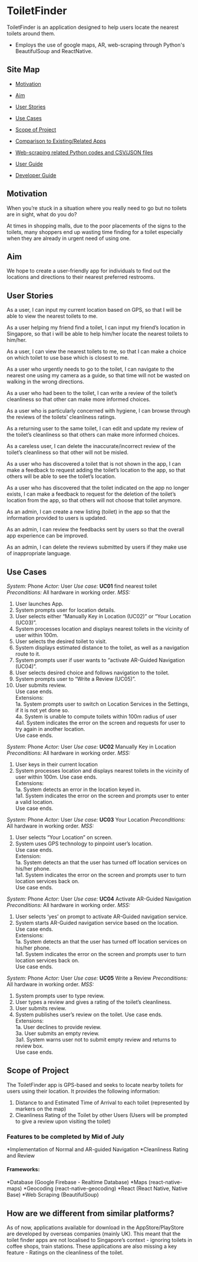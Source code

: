 # ToiletFinder

ToiletFinder is an application designed to help users locate the nearest toilets around them.

* Employs the use of google maps, AR, web-scraping through Python's BeautifulSoup and ReactNative.

## Site Map
* [Motivation](#motivation)

* [Aim](#aim)

* [User Stories](#user-stories)

* [Use Cases](#use-cases)

* [Scope of Project](#scope-of-project)

* [Comparison to Existing/Related Apps](#how-are-we-different-from-similar-platforms)

* [Web-scraping related Python codes and CSV/JSON files](https://github.com/shaunnmui97/toiletfinderRNcode/tree/master/Web%20Scraping)

* [User Guide](https://github.com/hazletnj/tf/blob/master/docs/userguide.md)

* [Developer Guide](https://github.com/hazletnj/tf/blob/master/docs/developerguide.md)


## Motivation

When you’re stuck in a situation where you really need to go but no toilets are in sight, what do you do?

At times in shopping malls, due to the poor placements of the signs to the toilets, many shoppers end up wasting time finding for a toilet especially when they are already in urgent need of using one. 

## Aim

We hope to create a user-friendly app for individuals to find out the locations and directions to their nearest preferred restrooms.

## User Stories

As a user, I can input my current location based on GPS, so that I will be able to view the nearest toilets to me.

As a user helping my friend find a toilet, I can input my friend’s location in Singapore, so that i will be able to help him/her locate the nearest toilets to him/her.

As a user, I can view the nearest toilets to me, so that I can make a choice on which toilet to use base which is closest to me.

As a user who urgently needs to go to the toilet, I can navigate to the nearest one using my camera as a guide, so that time will not be wasted on walking in the wrong directions.

As a user who had been to the toilet, I can write a review of the toilet’s cleanliness so that other can make more informed choices.

As a user who is particularly concerned with hygiene, I can browse through the reviews of the toilets’ cleanliness ratings.

As a returning user to the same toilet, I can edit and update my review of the toilet’s cleanliness so that others can make more informed choices.

As a careless user, I can delete the inaccurate/incorrect review of the toilet’s cleanliness so that other will not be misled.

As a user who has discovered a toilet that is not shown in the app, I can make a feedback to request adding the toilet’s location to the app, so that others will be able to see the toilet’s location.

As a user who has discovered that the toilet indicated on the app no longer exists, I can make a feedback to request for the deletion of the toilet’s location from the app, so that others will not choose that toilet anymore.

As an admin, I can create a new listing (toilet) in the app so that the information provided to users is updated.

As an admin, I can review the feedbacks sent by users so that the overall app experience can be improved.

As an admin, I can delete the reviews submitted by users if they make use of inappropriate language.

## Use Cases

*System:* Phone
*Actor:* User
*Use case:* **UC01** find nearest toilet
*Preconditions:* All hardware in working order.
*MSS:*
1. User launches App.
2. System prompts user for location details.
3. User selects either “Manually Key in Location (UC02)” or “Your Location (UC03)”.
4. System processes location and displays nearest toilets in the vicinity of user within 100m.
5. User selects the desired toilet to visit. 
6. System displays estimated distance to the toilet, as well as a navigation route to it.
7. System prompts user if user wants to “activate AR-Guided Navigation (UC04)”.
8. User selects desired choice and follows navigation to the toilet.
9. System prompts user to “Write a Review (UC05)”.
10. User submits review.  
Use case ends.  
Extensions:  
1a. System prompts user to switch on Location Services in the Settings, if it is not yet done so.  
4a. System is unable to compute toilets within 100m radius of user  
4a1. System indicates the error on the screen and requests for user to try again in another location.  
Use case ends.  

*System:* Phone
*Actor:* User
*Use case:* **UC02** Manually Key in Location
*Preconditions:* All hardware in working order.
*MSS:* 
1. User keys in their current location
2. System processes location and displays nearest toilets in the vicinity of user within 100m.
Use case ends.  
Extensions:  
1a. System detects an error in the location keyed in.  
1a1. System indicates the error on the screen and prompts user to enter a valid location.  
Use case ends.  

*System:* Phone
*Actor:* User
*Use case:* **UC03** Your Location
*Preconditions:* All hardware in working order.
*MSS:*
1. User selects “Your Location” on screen.  
2. System uses GPS technology to pinpoint user’s location.  
Use case ends.  
Extension:  
1a. System detects an that the user has turned off location services on his/her phone.  
1a1. System indicates the error on the screen and prompts user to turn location services back on.  
Use case ends.  

*System:* Phone
*Actor:* User
*Use case:* **UC04** Activate AR-Guided Navigation 
*Preconditions:* All hardware in working order.
*MSS:* 
1. User selects ‘yes’ on prompt to activate AR-Guided navigation service.  
2. System starts AR-Guided navigation service based on the location.  
Use case ends.  
Extensions:  
1a. System detects an that the user has turned off location services on his/her phone.  
1a1. System indicates the error on the screen and prompts user to turn location services back on.  
Use case ends.  

*System:* Phone
*Actor:* User
*Use case:* **UC05** Write a Review
*Preconditions:* All hardware in working order.
*MSS:*
1. System prompts user to type review.
2. User types a review and gives a rating of the toilet’s cleanliness.
3. User submits review.
4. System publishes user’s review on the toilet.
Use case ends.  
Extensions:  
1a. User declines to provide review.  
3a. User submits an empty review.  
3a1. System warns user not to submit empty review and returns to review box.  
Use case ends.  

## Scope of Project

The ToiletFinder app is GPS-based and seeks to locate nearby toilets for users using their location. It provides the following information:
1. Distance to and Estimated Time of Arrival to each toilet (represented by markers on the map)
2. Cleanliness Rating of the Toilet by other Users (Users will be prompted to give a review upon visiting the toilet)

### Features to be completed by Mid of July
*Implementation of Normal and AR-guided Navigation
*Cleanliness Rating and Review

#### Frameworks:
*Database (Google Firebase - Realtime Database)
*Maps (react-native-maps)
*Geocoding (react-native-geocoding)
*React (React Native, Native Base)
*Web Scraping (BeautifulSoup)

## How are we different from similar platforms?
As of now, applications available for download in the AppStore/PlayStore are developed by overseas companies (mainly UK). This meant that the toilet finder apps are not localised to Singapore’s context - ignoring toilets in coffee shops, train stations. These applications are also missing a key feature - Ratings on the cleanliness of the toilet.

